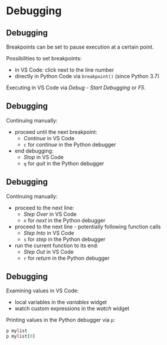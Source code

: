 # Debugging

## Debugging

Breakpoints can be set to pause execution at a certain point.

Possibilities to set breakpoints:

- in VS Code: click next to the line number
- directly in Python Code via `breakpoint()` (since Python 3.7)

Executing in VS Code via _Debug - Start Debugging_ or _F5_.

## Debugging

Continuing manually:

- proceed until the next breakpoint:
  - _Continue_ in VS Code
  - `c` for _continue_ in the Python debugger
- end debugging:
  - _Stop_ in VS Code
  - `q` for _quit_ in the Python debugger

## Debugging

Continuing manually:

- proceed to the next line:
  - _Step Over_ in VS Code
  - `n` for _next_ in the Python debugger
- proceed to the next line - potentially following function calls
  - _Step Into_ in VS Code
  - `s` for _step_ in the Python debugger
- run the current function to its end:
  - _Step Out_ in VS Code
  - `r` for _return_ in the Python debugger

## Debugging

Examining values in VS Code:

- local variables in the _variables_ widget
- watch custom expressions in the _watch_ widget

Printing values in the Python debugger via `p`:

```py
p mylist
p mylist[0]
```
